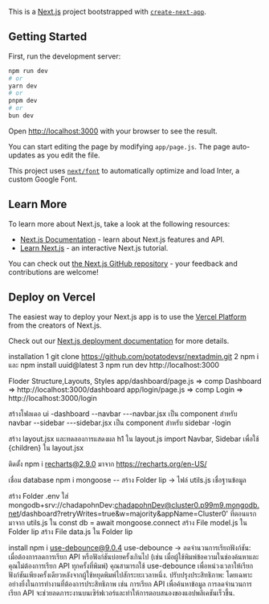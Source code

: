 This is a [Next.js](https://nextjs.org/) project bootstrapped with [`create-next-app`](https://github.com/vercel/next.js/tree/canary/packages/create-next-app).

## Getting Started

First, run the development server:

```bash
npm run dev
# or
yarn dev
# or
pnpm dev
# or
bun dev
```

Open [http://localhost:3000](http://localhost:3000) with your browser to see the result.

You can start editing the page by modifying `app/page.js`. The page auto-updates as you edit the file.

This project uses [`next/font`](https://nextjs.org/docs/basic-features/font-optimization) to automatically optimize and load Inter, a custom Google Font.

## Learn More

To learn more about Next.js, take a look at the following resources:

- [Next.js Documentation](https://nextjs.org/docs) - learn about Next.js features and API.
- [Learn Next.js](https://nextjs.org/learn) - an interactive Next.js tutorial.

You can check out [the Next.js GitHub repository](https://github.com/vercel/next.js/) - your feedback and contributions are welcome!

## Deploy on Vercel

The easiest way to deploy your Next.js app is to use the [Vercel Platform](https://vercel.com/new?utm_medium=default-template&filter=next.js&utm_source=create-next-app&utm_campaign=create-next-app-readme) from the creators of Next.js.

Check out our [Next.js deployment documentation](https://nextjs.org/docs/deployment) for more details.

installation
1 git clone https://github.com/potatodevsr/nextadmin.git
2 npm i และ npm install uuid@latest
3 npm run dev http://localhost:3000

Floder Structure,Layouts, Styles
app/dashboard/page.js => comp Dashboard => http://localhost:3000/dashboard
app/login/page.js => comp Login => http://localhost:3000/login

สร้างโฟลเดอ 
ui
-dashboard
--navbar
---navbar.jsx เป็น component สำหรับ navbar
--sidebar
---sidebar.jsx เป็น component สำหรับ sidebar
-login

สร้าง layout.jsx และทดลองการแสดงผล h1 ใน layout.js
import Navbar, Sidebar เพื่อใช้ {children} ใน layout.jsx

ติดตั้ง npm i recharts@2.9.0
มาจาก https://recharts.org/en-US/


เชื่อม database 
 npm i mongoose
 -- สร้าง Folder lip -> ไฟล์ utils.js เชื่อฐานข้อมูล

 สร้าง Folder .env ใส่ mongodb+srv://chadapohnDev:chadapohnDev@cluster0.p99m9.mongodb.net/dashboard?retryWrites=true&w=majority&appName=Cluster0' ที่ตอนแรกมาจาก utils.js ใน  const db = await mongoose.connect
สร้าง File model.js ใน Folder lip
สร้าง File data.js ใน Folder lip

install npm i use-debounce@9.0.4 
    use-debounce -> ลดจำนวนการเรียกฟังก์ชัน: เมื่อต้องการลดการเรียก API หรือฟังก์ชันบ่อยครั้งเกินไป (เช่น เมื่อผู้ใช้พิมพ์ข้อความในช่องค้นหาและคุณไม่ต้องการเรียก API ทุกครั้งที่พิมพ์) คุณสามารถใช้ use-debounce เพื่อหน่วงเวลาให้เรียกฟังก์ชันเพียงครั้งเดียวหลังจากผู้ใช้หยุดพิมพ์ไปสักระยะเวลาหนึ่ง.
ปรับปรุงประสิทธิภาพ: โดยเฉพาะอย่างยิ่งในการทำงานที่ต้องการประสิทธิภาพ เช่น การเรียก API เพื่อค้นหาข้อมูล การลดจำนวนการเรียก API จะช่วยลดภาระงานบนเซิร์ฟเวอร์และทำให้การตอบสนองของแอปพลิเคชันเร็วขึ้น.